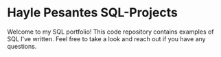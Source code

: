 # Hayle Pesantes SQL-Projects

Welcome to my SQL portfolio! This code repository contains examples of SQL I've written. Feel free to take a look and reach out if you have any questions.
